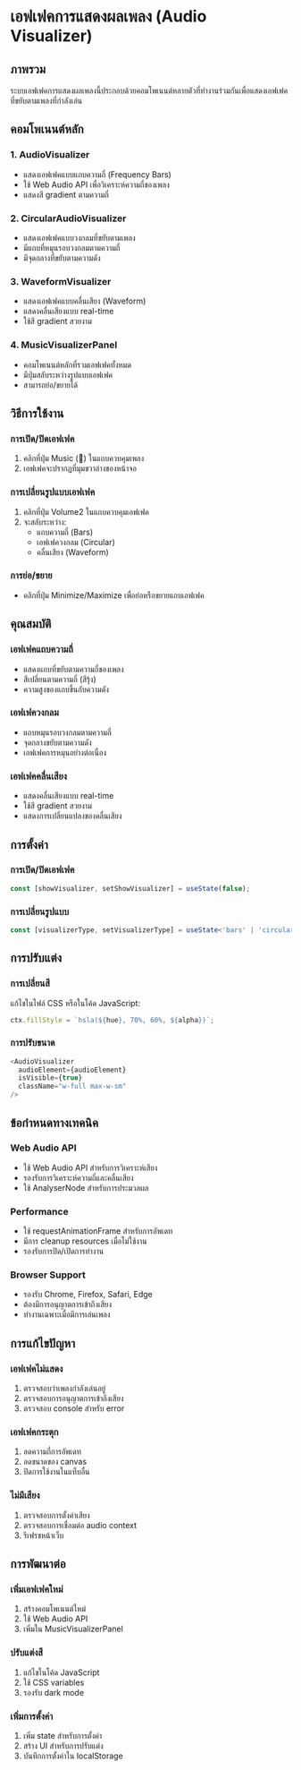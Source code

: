 # เอฟเฟคการแสดงผลเพลง (Audio Visualizer)

## ภาพรวม

ระบบเอฟเฟคการแสดงผลเพลงนี้ประกอบด้วยคอมโพเนนต์หลายตัวที่ทำงานร่วมกันเพื่อแสดงเอฟเฟคที่ขยับตามเพลงที่กำลังเล่น

## คอมโพเนนต์หลัก

### 1. AudioVisualizer
- แสดงเอฟเฟคแบบแถบความถี่ (Frequency Bars)
- ใช้ Web Audio API เพื่อวิเคราะห์ความถี่ของเพลง
- แสดงสี gradient ตามความถี่

### 2. CircularAudioVisualizer
- แสดงเอฟเฟคแบบวงกลมที่ขยับตามเพลง
- มีแถบที่หมุนรอบวงกลมตามความถี่
- มีจุดกลางที่ขยับตามความดัง

### 3. WaveformVisualizer
- แสดงเอฟเฟคแบบคลื่นเสียง (Waveform)
- แสดงคลื่นเสียงแบบ real-time
- ใช้สี gradient สวยงาม

### 4. MusicVisualizerPanel
- คอมโพเนนต์หลักที่รวมเอฟเฟคทั้งหมด
- มีปุ่มสลับระหว่างรูปแบบเอฟเฟค
- สามารถย่อ/ขยายได้

## วิธีการใช้งาน

### การเปิด/ปิดเอฟเฟค
1. คลิกที่ปุ่ม Music (🎵) ในแถบควบคุมเพลง
2. เอฟเฟคจะปรากฏที่มุมขวาล่างของหน้าจอ

### การเปลี่ยนรูปแบบเอฟเฟค
1. คลิกที่ปุ่ม Volume2 ในแถบควบคุมเอฟเฟค
2. จะสลับระหว่าง:
   - แถบความถี่ (Bars)
   - เอฟเฟควงกลม (Circular)
   - คลื่นเสียง (Waveform)

### การย่อ/ขยาย
- คลิกที่ปุ่ม Minimize/Maximize เพื่อย่อหรือขยายแถบเอฟเฟค

## คุณสมบัติ

### เอฟเฟคแถบความถี่
- แสดงแถบที่ขยับตามความถี่ของเพลง
- สีเปลี่ยนตามความถี่ (สีรุ้ง)
- ความสูงของแถบขึ้นกับความดัง

### เอฟเฟควงกลม
- แถบหมุนรอบวงกลมตามความถี่
- จุดกลางขยับตามความดัง
- เอฟเฟคการหมุนอย่างต่อเนื่อง

### เอฟเฟคคลื่นเสียง
- แสดงคลื่นเสียงแบบ real-time
- ใช้สี gradient สวยงาม
- แสดงการเปลี่ยนแปลงของคลื่นเสียง

## การตั้งค่า

### การเปิด/ปิดเอฟเฟค
```typescript
const [showVisualizer, setShowVisualizer] = useState(false);
```

### การเปลี่ยนรูปแบบ
```typescript
const [visualizerType, setVisualizerType] = useState<'bars' | 'circular' | 'waveform'>('bars');
```

## การปรับแต่ง

### การเปลี่ยนสี
แก้ไขในไฟล์ CSS หรือในโค้ด JavaScript:
```javascript
ctx.fillStyle = `hsla(${hue}, 70%, 60%, ${alpha})`;
```

### การปรับขนาด
```typescript
<AudioVisualizer 
  audioElement={audioElement}
  isVisible={true}
  className="w-full max-w-sm"
/>
```

## ข้อกำหนดทางเทคนิค

### Web Audio API
- ใช้ Web Audio API สำหรับการวิเคราะห์เสียง
- รองรับการวิเคราะห์ความถี่และคลื่นเสียง
- ใช้ AnalyserNode สำหรับการประมวลผล

### Performance
- ใช้ requestAnimationFrame สำหรับการอัพเดท
- มีการ cleanup resources เมื่อไม่ใช้งาน
- รองรับการปิด/เปิดการทำงาน

### Browser Support
- รองรับ Chrome, Firefox, Safari, Edge
- ต้องมีการอนุญาตการเข้าถึงเสียง
- ทำงานเฉพาะเมื่อมีการเล่นเพลง

## การแก้ไขปัญหา

### เอฟเฟคไม่แสดง
1. ตรวจสอบว่าเพลงกำลังเล่นอยู่
2. ตรวจสอบการอนุญาตการเข้าถึงเสียง
3. ตรวจสอบ console สำหรับ error

### เอฟเฟคกระตุก
1. ลดความถี่การอัพเดท
2. ลดขนาดของ canvas
3. ปิดการใช้งานในแท็บอื่น

### ไม่มีเสียง
1. ตรวจสอบการตั้งค่าเสียง
2. ตรวจสอบการเชื่อมต่อ audio context
3. รีเฟรชหน้าเว็บ

## การพัฒนาต่อ

### เพิ่มเอฟเฟคใหม่
1. สร้างคอมโพเนนต์ใหม่
2. ใช้ Web Audio API
3. เพิ่มใน MusicVisualizerPanel

### ปรับแต่งสี
1. แก้ไขในโค้ด JavaScript
2. ใช้ CSS variables
3. รองรับ dark mode

### เพิ่มการตั้งค่า
1. เพิ่ม state สำหรับการตั้งค่า
2. สร้าง UI สำหรับการปรับแต่ง
3. บันทึกการตั้งค่าใน localStorage 